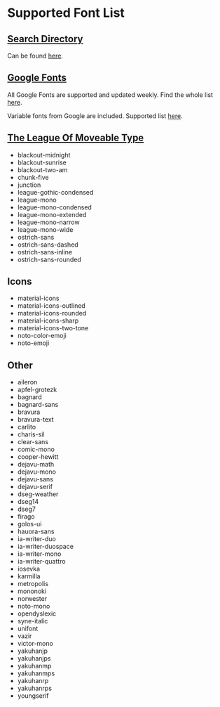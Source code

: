 # Supported Font List

## [Search Directory](https://fontsource.org/)

Can be found [here](https://fontsource.org/).

## [Google Fonts](https://fonts.google.com/)

All Google Fonts are supported and updated weekly. Find the whole list [here](https://fonts.google.com/).

Variable fonts from Google are included. Supported list [here](https://fonts.google.com/variablefonts).

## [The League Of Moveable Type](https://www.theleagueofmoveabletype.com/)

- blackout-midnight
- blackout-sunrise
- blackout-two-am
- chunk-five
- junction
- league-gothic-condensed
- league-mono
- league-mono-condensed
- league-mono-extended
- league-mono-narrow
- league-mono-wide
- ostrich-sans
- ostrich-sans-dashed
- ostrich-sans-inline
- ostrich-sans-rounded

## Icons

- material-icons
- material-icons-outlined
- material-icons-rounded
- material-icons-sharp
- material-icons-two-tone
- noto-color-emoji
- noto-emoji

## Other

- aileron
- apfel-grotezk
- bagnard
- bagnard-sans
- bravura
- bravura-text
- carlito
- charis-sil
- clear-sans
- comic-mono
- cooper-hewitt
- dejavu-math
- dejavu-mono
- dejavu-sans
- dejavu-serif
- dseg-weather
- dseg14
- dseg7
- firago
- golos-ui
- hauora-sans
- ia-writer-duo
- ia-writer-duospace
- ia-writer-mono
- ia-writer-quattro
- iosevka
- karmilla
- metropolis
- mononoki
- norwester
- noto-mono
- opendyslexic
- syne-italic
- unifont
- vazir
- victor-mono
- yakuhanjp
- yakuhanjps
- yakuhanmp
- yakuhanmps
- yakuhanrp
- yakuhanrps
- youngserif
